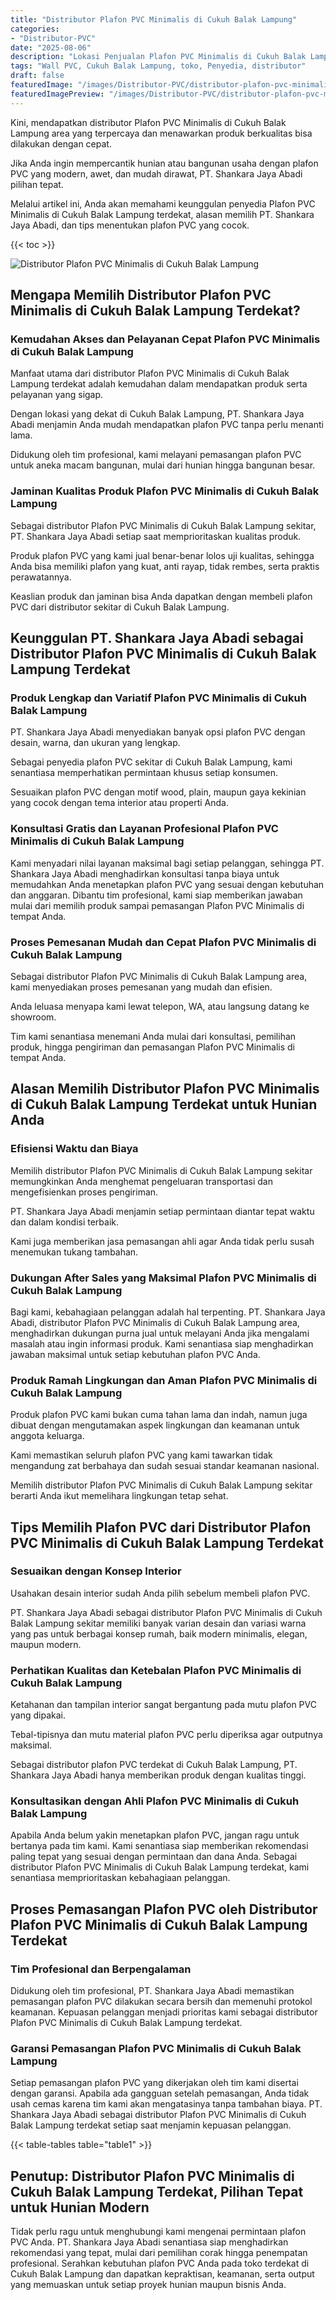```yaml
---
title: "Distributor Plafon PVC Minimalis di Cukuh Balak Lampung"
categories:
- "Distributor-PVC"
date: "2025-08-06"
description: "Lokasi Penjualan Plafon PVC Minimalis di Cukuh Balak Lampung untuk hunian, office, serta toko. Produk terbaik, pilihan motif, warna elegan, beserta jasa instalasi ditangani oleh teknisi profesional serta jaminan resmi!|Jasa penjualan Plafon PVC Minimalis di Cukuh Balak Lampung bagi keperluan rumah, perkantoran, maupun toko, beserta panel berkualitas dan instalasi oleh tenaga ahli profesional serta jaminan resmi.|Alternatif Plafon PVC Minimalis di Cukuh Balak Lampung yang andal bagi tempat tinggal, kantor, serta toko, bersama panel terbaik dan penempatan ditangani oleh teknisi ahli dan garansi resmi.|Penjualan Plafon PVC Minimalis di Cukuh Balak Lampung untuk rumah, kantor, serta ritel, dengan produk terbaik dan pemasangan dikerjakan oleh tim berpengalaman, dilengkapi dengan garansi resmi.}"
tags: "Wall PVC, Cukuh Balak Lampung, toko, Penyedia, distributor"
draft: false
featuredImage: "/images/Distributor-PVC/distributor-plafon-pvc-minimalis-di-cukuh-balak-lampung.png"
featuredImagePreview: "/images/Distributor-PVC/distributor-plafon-pvc-minimalis-di-cukuh-balak-lampung.png"
---
```


Kini, mendapatkan distributor Plafon PVC Minimalis di Cukuh Balak Lampung area yang terpercaya dan menawarkan produk berkualitas bisa dilakukan dengan cepat.

Jika Anda ingin mempercantik hunian atau bangunan usaha dengan plafon PVC yang modern, awet, dan mudah dirawat, PT. Shankara Jaya Abadi pilihan tepat.

Melalui artikel ini, Anda akan memahami keunggulan penyedia Plafon PVC Minimalis di Cukuh Balak Lampung terdekat, alasan memilih PT. Shankara Jaya Abadi, dan tips menentukan plafon PVC yang cocok.

{{< toc >}}

![Distributor Plafon PVC Minimalis di Cukuh Balak Lampung](/images/Distributor-PVC/Distributor-Plafon-PVC-Minimalis-di-Cukuh-Balak-Lampung.png)

## Mengapa Memilih Distributor Plafon PVC Minimalis di Cukuh Balak Lampung Terdekat?

### Kemudahan Akses dan Pelayanan Cepat Plafon PVC Minimalis di Cukuh Balak Lampung

Manfaat utama dari distributor Plafon PVC Minimalis di Cukuh Balak Lampung terdekat adalah kemudahan dalam mendapatkan produk serta pelayanan yang sigap.

Dengan lokasi yang dekat di Cukuh Balak Lampung, PT. Shankara Jaya Abadi menjamin Anda mudah mendapatkan plafon PVC tanpa perlu menanti lama.

Didukung oleh tim profesional, kami melayani pemasangan plafon PVC untuk aneka macam bangunan, mulai dari hunian hingga bangunan besar.

### Jaminan Kualitas Produk Plafon PVC Minimalis di Cukuh Balak Lampung

Sebagai distributor Plafon PVC Minimalis di Cukuh Balak Lampung sekitar, PT. Shankara Jaya Abadi setiap saat memprioritaskan kualitas produk.

Produk plafon PVC yang kami jual benar-benar lolos uji kualitas, sehingga Anda bisa memiliki plafon yang kuat, anti rayap, tidak rembes, serta praktis perawatannya.

Keaslian produk dan jaminan bisa Anda dapatkan dengan membeli plafon PVC dari distributor sekitar di Cukuh Balak Lampung.

## Keunggulan PT. Shankara Jaya Abadi sebagai Distributor Plafon PVC Minimalis di Cukuh Balak Lampung Terdekat

### Produk Lengkap dan Variatif Plafon PVC Minimalis di Cukuh Balak Lampung

PT. Shankara Jaya Abadi menyediakan banyak opsi plafon PVC dengan desain, warna, dan ukuran yang lengkap.

Sebagai penyedia plafon PVC sekitar di Cukuh Balak Lampung, kami senantiasa memperhatikan permintaan khusus setiap konsumen.

Sesuaikan plafon PVC dengan motif wood, plain, maupun gaya kekinian yang cocok dengan tema interior atau properti Anda.

### Konsultasi Gratis dan Layanan Profesional Plafon PVC Minimalis di Cukuh Balak Lampung

Kami menyadari nilai layanan maksimal bagi setiap pelanggan, sehingga PT. Shankara Jaya Abadi menghadirkan konsultasi tanpa biaya untuk memudahkan Anda menetapkan plafon PVC yang sesuai dengan kebutuhan dan anggaran. Dibantu tim profesional, kami siap memberikan jawaban mulai dari memilih produk sampai pemasangan Plafon PVC Minimalis di tempat Anda.

### Proses Pemesanan Mudah dan Cepat Plafon PVC Minimalis di Cukuh Balak Lampung

Sebagai distributor Plafon PVC Minimalis di Cukuh Balak Lampung area, kami menyediakan proses pemesanan yang mudah dan efisien.

Anda leluasa menyapa kami lewat telepon, WA, atau langsung datang ke showroom.

Tim kami senantiasa menemani Anda mulai dari konsultasi, pemilihan produk, hingga pengiriman dan pemasangan Plafon PVC Minimalis di tempat Anda.

## Alasan Memilih Distributor Plafon PVC Minimalis di Cukuh Balak Lampung Terdekat untuk Hunian Anda

### Efisiensi Waktu dan Biaya

Memilih distributor Plafon PVC Minimalis di Cukuh Balak Lampung sekitar memungkinkan Anda menghemat pengeluaran transportasi dan mengefisienkan proses pengiriman.

PT. Shankara Jaya Abadi menjamin setiap permintaan diantar tepat waktu dan dalam kondisi terbaik.

Kami juga memberikan jasa pemasangan ahli agar Anda tidak perlu susah menemukan tukang tambahan.

### Dukungan After Sales yang Maksimal Plafon PVC Minimalis di Cukuh Balak Lampung

Bagi kami, kebahagiaan pelanggan adalah hal terpenting. PT. Shankara Jaya Abadi, distributor Plafon PVC Minimalis di Cukuh Balak Lampung area, menghadirkan dukungan purna jual untuk melayani Anda jika mengalami masalah atau ingin informasi produk. Kami senantiasa siap menghadirkan jawaban maksimal untuk setiap kebutuhan plafon PVC Anda.

### Produk Ramah Lingkungan dan Aman Plafon PVC Minimalis di Cukuh Balak Lampung

Produk plafon PVC kami bukan cuma tahan lama dan indah, namun juga dibuat dengan mengutamakan aspek lingkungan dan keamanan untuk anggota keluarga.

Kami memastikan seluruh plafon PVC yang kami tawarkan tidak mengandung zat berbahaya dan sudah sesuai standar keamanan nasional.

Memilih distributor Plafon PVC Minimalis di Cukuh Balak Lampung sekitar berarti Anda ikut memelihara lingkungan tetap sehat.

## Tips Memilih Plafon PVC dari Distributor Plafon PVC Minimalis di Cukuh Balak Lampung Terdekat

### Sesuaikan dengan Konsep Interior

Usahakan desain interior sudah Anda pilih sebelum membeli plafon PVC.

PT. Shankara Jaya Abadi sebagai distributor Plafon PVC Minimalis di Cukuh Balak Lampung sekitar memiliki banyak varian desain dan variasi warna yang pas untuk berbagai konsep rumah, baik modern minimalis, elegan, maupun modern.

### Perhatikan Kualitas dan Ketebalan Plafon PVC Minimalis di Cukuh Balak Lampung

Ketahanan dan tampilan interior sangat bergantung pada mutu plafon PVC yang dipakai.

Tebal-tipisnya dan mutu material plafon PVC perlu diperiksa agar outputnya maksimal.

Sebagai distributor plafon PVC terdekat di Cukuh Balak Lampung, PT. Shankara Jaya Abadi hanya memberikan produk dengan kualitas tinggi.

### Konsultasikan dengan Ahli Plafon PVC Minimalis di Cukuh Balak Lampung

Apabila Anda belum yakin menetapkan plafon PVC, jangan ragu untuk bertanya pada tim kami. Kami senantiasa siap memberikan rekomendasi paling tepat yang sesuai dengan permintaan dan dana Anda. Sebagai distributor Plafon PVC Minimalis di Cukuh Balak Lampung terdekat, kami senantiasa memprioritaskan kebahagiaan pelanggan.

## Proses Pemasangan Plafon PVC oleh Distributor Plafon PVC Minimalis di Cukuh Balak Lampung Terdekat

### Tim Profesional dan Berpengalaman

Didukung oleh tim profesional, PT. Shankara Jaya Abadi memastikan pemasangan plafon PVC dilakukan secara bersih dan memenuhi protokol keamanan. Kepuasan pelanggan menjadi prioritas kami sebagai distributor Plafon PVC Minimalis di Cukuh Balak Lampung terdekat.

### Garansi Pemasangan Plafon PVC Minimalis di Cukuh Balak Lampung

Setiap pemasangan plafon PVC yang dikerjakan oleh tim kami disertai dengan garansi. Apabila ada gangguan setelah pemasangan, Anda tidak usah cemas karena tim kami akan mengatasinya tanpa tambahan biaya. PT. Shankara Jaya Abadi sebagai distributor Plafon PVC Minimalis di Cukuh Balak Lampung terdekat setiap saat menjamin kepuasan pelanggan.

{{< table-tables table="table1" >}}

## Penutup: Distributor Plafon PVC Minimalis di Cukuh Balak Lampung Terdekat, Pilihan Tepat untuk Hunian Modern

Tidak perlu ragu untuk menghubungi kami mengenai permintaan plafon PVC Anda. PT. Shankara Jaya Abadi senantiasa siap menghadirkan rekomendasi yang tepat, mulai dari pemilihan corak hingga penempatan profesional. Serahkan kebutuhan plafon PVC Anda pada toko terdekat di Cukuh Balak Lampung dan dapatkan kepraktisan, keamanan, serta output yang memuaskan untuk setiap proyek hunian maupun bisnis Anda.
